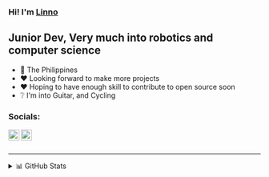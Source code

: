### Hi! I'm [Linno][website]

## Junior Dev, Very much into robotics and computer science
- 📍 The Philippines
- ❤ Looking forward to make more projects
- ❤ Hoping to have enough skill to contribute to open source soon
- ❔ I'm into Guitar, and Cycling

### Socials:


[<img align="left" alt="linno" width="22px" src="https://www.freeiconspng.com/thumbs/twitter-icon/twitter-icon-download-18.png" />][twitter]
[<img align="left" alt="linno" width="22px" src="https://www.iconpacks.net/icons/2/free-youtube-logo-icon-2431-thumb.png" />][youtube]
<br />
<br />

---

<details>
  <summary>📊 GitHub Stats</summary>

  <img align="left" alt="wensente27's GitHub Stats" src="https://github-readme-stats-self-rho.vercel.app/api?username=wensente27&show_icons=true&hide_border=true&theme=dark" />
  
  <img align="left" alt="wesente27's Top Langs" src="https://github-readme-stats-self-rho.vercel.app/api/top-langs/?username=wensente27&langs_count=5&theme=dark" />

</details>
<br />

[website]: https://www.wensente27.github.io
[twitter]: https://www.twitter.com/linnolmfao
[youtube]: https://www.youtube.com/channel/UC9siaJe1g0SS7AS4Rc-rOWg

<br />
